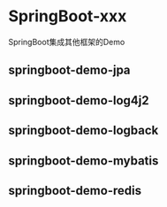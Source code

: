 # SpringBoot-xxx
SpringBoot集成其他框架的Demo

## springboot-demo-jpa
## springboot-demo-log4j2
## springboot-demo-logback
## springboot-demo-mybatis
## springboot-demo-redis
